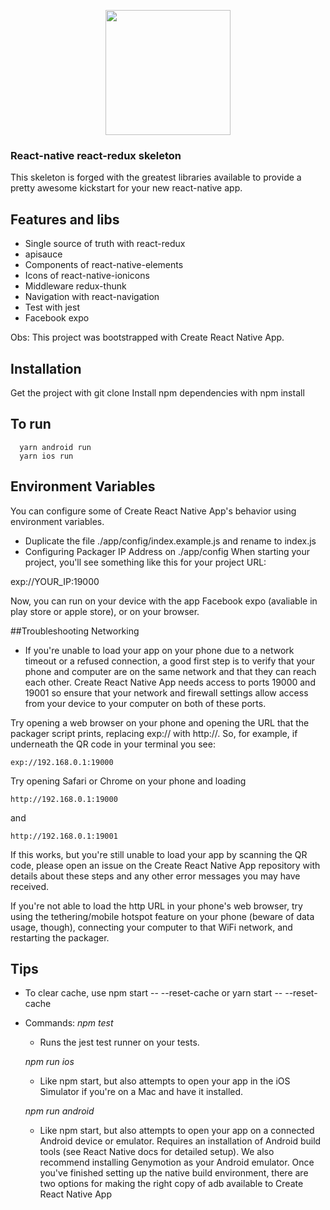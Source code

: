 <p align="center">
  <img width='200' src="https://cdn-images-1.medium.com/max/600/1*i1yreXvK0kGrS9_uy5qKHQ.jpeg"/>
</p>

### React-native react-redux skeleton
  This skeleton is forged with the greatest libraries available to provide a pretty awesome kickstart for your new react-native app.

## Features and libs
 - Single source of truth with react-redux
 - apisauce
 - Components of react-native-elements
 - Icons of react-native-ionicons
 - Middleware redux-thunk
 - Navigation with react-navigation
 - Test with jest
 - Facebook expo

Obs: This project was bootstrapped with Create React Native App.

## Installation
  Get the project with git clone
  Install npm dependencies with npm install

## To run
```
  yarn android run
  yarn ios run
```

## Environment Variables
  You can configure some of Create React Native App's behavior using environment variables.
  - Duplicate the file ./app/config/index.example.js and rename to index.js
  - Configuring Packager IP Address on ./app/config
  When starting your project, you'll see something like this for your project URL:

exp://YOUR_IP:19000

Now, you can run on your device with the app Facebook expo (avaliable in play store or apple store),
or on your browser.

##Troubleshooting
  Networking
  - If you're unable to load your app on your phone due to a network timeout or a refused connection, a good first step is to verify that your phone and computer are on the same network and that they can reach each other. Create React Native App needs access to ports 19000 and 19001 so ensure that your network and firewall settings allow access from your device to your computer on both of these ports.

  Try opening a web browser on your phone and opening the URL that the packager script prints, replacing exp:// with http://. So, for example, if underneath the QR code in your terminal you see:

  ```
  exp://192.168.0.1:19000
  ```

  Try opening Safari or Chrome on your phone and loading

  ```
  http://192.168.0.1:19000
  ```
  and

  ```
  http://192.168.0.1:19001
  ```

  If this works, but you're still unable to load your app by scanning the QR code, please open an issue on the Create React Native App repository with details about these steps and any other error messages you may have received.

  If you're not able to load the http URL in your phone's web browser, try using the tethering/mobile hotspot feature on your phone (beware of data usage, though), connecting your computer to that WiFi network, and restarting the packager.

## Tips
- To clear cache, use npm start -- --reset-cache or yarn start -- --reset-cache
- Commands:
  *npm test*
  - Runs the jest test runner on your tests.

  *npm run ios*
  - Like npm start, but also attempts to open your app in the iOS Simulator if you're on a Mac and    have it installed.

  *npm run android*
   - Like npm start, but also attempts to open your app on a connected Android device or emulator. Requires an installation of Android build tools (see React Native docs for detailed setup). We also recommend installing Genymotion as your Android emulator. Once you've finished setting up the native build environment, there are two options for making the right copy of adb available to Create React Native App
